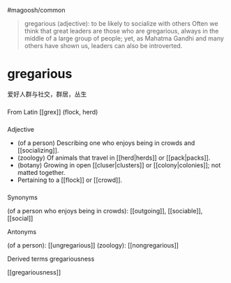 #magoosh/common

> gregarious (adjective): to be likely to socialize with others 
Often we think that great leaders are those who are gregarious, always in the middle of a large group of 
people; yet, as Mahatma Gandhi and many others have shown us, leaders can also be introverted. 


# gregarious

爱好人群与社交，群居，丛生

###

From Latin [[grex]] (flock, herd)

###

Adjective

- (of a person) Describing one who enjoys being in crowds and [[socializing]].
- (zoology) Of animals that travel in [[herd|herds]] or [[pack|packs]]. 
- (botany) Growing in open [[cluser|clusters]] or [[colony|colonies]]; not matted together.
- Pertaining to a [[flock]] or [[crowd]].

###

Synonyms

(of a person who enjoys being in crowds): [[outgoing]], [[sociable]], [[social]]

Antonyms	

(of a person): [[ungregarious]]
(zoology): [[nongregarious]]

Derived terms	gregariousness

[[gregariousness]]
